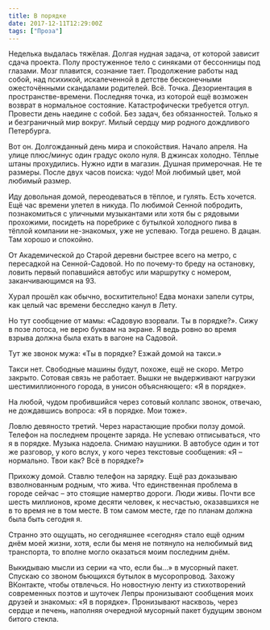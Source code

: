 ```yaml
---
title: В порядке
date: 2017-12-11T12:29:00Z
tags: ["Проза"]
---
```


Неделька выдалась тяжёлая. Долгая нудная задача, от которой зависит сдача проекта. Полу простуженное тело с синяками от бессонницы под глазами. Мозг плавится, сознание тает. Продолжение работы над собой, над психикой, искалеченной в детстве бесконечными ожесточёнными скандалами родителей. Всё. Точка. Дезориентация в пространстве-времени. Последняя точка, из которой ещё возможен возврат в нормальное состояние. Катастрофически требуется отгул. Провести день наедине с собой. Без задач, без обязанностей. Только я и безграничный мир вокруг. Милый сердцу мир родного дождливого Петербурга.



Вот он. Долгожданный день мира и спокойствия. Начало апреля. На улице плюс/минус один градус около нуля. В джинсах холодно. Тёплые штаны прохудились. Нужно идти в магазин. Душная примерочная. Не те размеры. После двух часов поиска: чудо! Мой любимый цвет, мой любимый размер.



Иду довольная домой, переодеваться в тёплое, и гулять. Есть хочется. Ещё час времени улетел в никуда. По любимой Сенной побродить, познакомиться с уличными музыкантами или хотя бы с рядовыми прохожими, посидеть на поребрике с бутылкой холодного пива в тёплой компании не-знакомых, уже не успеваю. Тогда решено. В дацан. Там хорошо и спокойно.



От Академической до Старой деревни быстрее всего на метро, с пересадкой на Сенной-Садовой. Но по почему-то бреду на остановку, ловить первый попавшийся автобус или маршрутку с номером, заканчивающимся на 93.



Хурал прошёл как обычно, восхитительно! Едва монахи запели сутры, как целый час времени бесследно канул в Лету.



Но тут сообщение от мамы: «Садовую взорвали. Ты в порядке?». Сижу в позе лотоса, не верю буквам на экране. Я ведь ровно во время взрыва должна была ехать в вагоне на Садовой.



Тут же звонок мужа: «Ты в порядке? Езжай домой на такси.»



Такси нет. Свободные машины будут, похоже, ещё не скоро. Метро закрыто. Сотовая связь не работает. Вышки не выдерживают нагрузки шестимиллионного города, в унисон объясняющего: «Я в порядке».



На любой, чудом пробившийся через сотовый коллапс звонок, отвечаю, не дождавшись вопроса: «Я в порядке. Мои тоже».



Ловлю девяносто третий. Через нарастающие пробки ползу домой. Телефон на последнем проценте заряда. Не успеваю отписываться, что я в порядке. Музыка надоела. Снимаю наушники. В автобусе один и тот же разговор, у кого вслух, у кого через текстовые сообщения: «Я – нормально. Твои как? Всё в порядке?»



Прихожу домой. Ставлю телефон на зарядку. Ещё раз доказываю взволнованным родным, что жива. Что единственная проблема в городе сейчас – это стоящие намертво дороги. Люди живы. Почти все шесть миллионов, кроме десяти человек, к несчастью, оказавшихся не в то время не в том месте. В том самом месте, где по планам должна была быть сегодня я.



Странно это ощущать, но сегодняшнее «сегодня» стало ещё одним днём моей жизни, хотя, если бы меня не потянуло на нелюбимый вид транспорта, то вполне могло оказаться моим последним днём.



Выкидываю мысли из серии «а что, если бы…» в мусорный пакет. Спускаю со звоном бьющихся бутылок в мусоропровод. Захожу ВКонтакте, чтобы отвлечься. Но новостную ленту из стихотворений современных поэтов и шуточек Лепры пронизывают сообщения моих друзей и знакомых: «Я в порядке». Пронизывают насквозь, через сердце и печень, наполняя очередной мусорный пакет будущим звоном битого стекла.  

